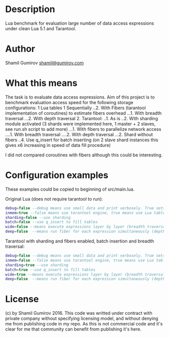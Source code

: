 # Description
Lua benchmark for evaluation large number of data access expressions under clean Lua 5.1 and Tarantool.
# Author
Shamil Gumirov <shamil@gumirov.com>
# What this means
The task is to evaluate data access expressions. Aim of this project is to benchmark 
evaluation access speed for the following storage configurations:
1 Lua tables
  1 Sequentially
..2. With Fibers (tarantool implementation of coroutines) to estimate fibers overhead
...1. With breadth traversal
...2. With depth traversal
2. Tarantool:
..1. As is
..2. With sharding module activated (3 shards were implemented here, 1 master + 2 slaves, see run.sh script to add more)
...1. With fibers to parallelize network access
....1. With breadth traversal
....2. With depth traversal
...2. Shard without fibers
..4. Use q_insert for batch inserting (on 2 slave shard instances this gives x6 increasing in speed of data fill procedure)

I did not compared coroutines with fibers although this could be interesting.

# Configuration examples
These examples could be copied to beginning of src/main.lua.

Original Lua (does not require tarantool to run):
```lua
debug=false --debug means use small data and print verbosely. True sets REPEATS option to 1.
inmem=true --false means use tarantool engine, true means use Lua tables
sharding=false --use sharding
batch=false --use q_insert to fill tables
wide=false --means execute expressions layer by layer (breadth traversal) 
deep=false  --means run fiber for each expression simultaneously (depth traversal)
```
Tarantool with sharding and fibers enabled, batch insertion and breadth traversal:
```lua
debug=false --debug means use small data and print verbosely. True sets REPEATS option to 1.
inmem=false --false means use tarantool engine, true means use Lua tables
sharding=true --use sharding
batch=true --use q_insert to fill tables
wide=true --means execute expressions layer by layer (breadth traversal) 
deep=false  --means run fiber for each expression simultaneously (depth traversal)
```

# License
(c) by Shamil Gumirov 2016. This code was writted under contract with private company without specifying licensing model, and without
denying me from publishing code in my repo. As this is not commercial code and it's clear for me that community can benefit from 
publishing it's here.